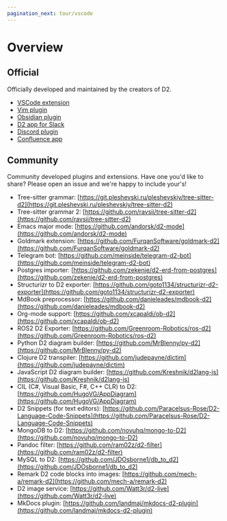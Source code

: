 ```yaml
---
pagination_next: tour/vscode
---
```


# Overview

## Official

Officially developed and maintained by the creators of D2.

- [VSCode extension](/tour/vscode)
- [Vim plugin](/tour/vim)
- [Obsidian plugin](/tour/obsidian)
- [D2 app for Slack](/tour/slack)
- [Discord plugin](/tour/discord)
- [Confluence app](/tour/confluence)

## Community

Community developed plugins and extensions. Have one you'd like to share? Please open an
issue and we're happy to include your's!

- Tree-sitter grammar: [https://git.pleshevski.ru/pleshevskiy/tree-sitter-d2](https://git.pleshevski.ru/pleshevskiy/tree-sitter-d2)
- Tree-sitter grammar 2: [https://github.com/ravsii/tree-sitter-d2](https://github.com/ravsii/tree-sitter-d2)
- Emacs major mode: [https://github.com/andorsk/d2-mode](https://github.com/andorsk/d2-mode)
- Goldmark extension: [https://github.com/FurqanSoftware/goldmark-d2](https://github.com/FurqanSoftware/goldmark-d2)
- Telegram bot: [https://github.com/meinside/telegram-d2-bot](https://github.com/meinside/telegram-d2-bot)
- Postgres importer: [https://github.com/zekenie/d2-erd-from-postgres](https://github.com/zekenie/d2-erd-from-postgres)
- Structurizr to D2 exporter: [https://github.com/goto1134/structurizr-d2-exporter](https://github.com/goto1134/structurizr-d2-exporter)
- MdBook preprocessor: [https://github.com/danieleades/mdbook-d2](https://github.com/danieleades/mdbook-d2)
- Org-mode support: [https://github.com/xcapaldi/ob-d2](https://github.com/xcapaldi/ob-d2)
- ROS2 D2 Exporter: [https://github.com/Greenroom-Robotics/ros-d2](https://github.com/Greenroom-Robotics/ros-d2)
- Python D2 diagram builder: [https://github.com/MrBlenny/py-d2](https://github.com/MrBlenny/py-d2)
- Clojure D2 transpiler: [https://github.com/judepayne/dictim](https://github.com/judepayne/dictim)
- JavaScript D2 diagram builder: [https://github.com/Kreshnik/d2lang-js](https://github.com/Kreshnik/d2lang-js)
- CIL (C#, Visual Basic, F#, C++ CLR) to D2: [https://github.com/HugoVG/AppDiagram](https://github.com/HugoVG/AppDiagram)
- D2 Snippets (for text editors): [https://github.com/Paracelsus-Rose/D2-Language-Code-Snippets](https://github.com/Paracelsus-Rose/D2-Language-Code-Snippets)
- MongoDB to D2: [https://github.com/novuhq/mongo-to-D2](https://github.com/novuhq/mongo-to-D2)
- Pandoc filter: [https://github.com/ram02z/d2-filter](https://github.com/ram02z/d2-filter)
- MySQL to D2: [https://github.com/JDOsborne1/db_to_d2](https://github.com/JDOsborne1/db_to_d2)
- Remark D2 code blocks into images: [https://github.com/mech-a/remark-d2](https://github.com/mech-a/remark-d2)
- D2 image service: [https://github.com/Watt3r/d2-live](https://github.com/Watt3r/d2-live)
- MkDocs plugin: [https://github.com/landmaj/mkdocs-d2-plugin](https://github.com/landmaj/mkdocs-d2-plugin)
